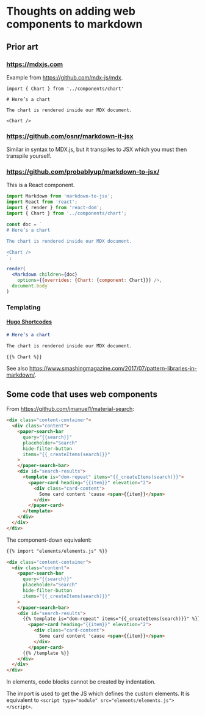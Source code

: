 # Thoughts on adding web components to markdown

## Prior art

### https://mdxjs.com

Example from https://github.com/mdx-js/mdx.

```mdx
import { Chart } from '../components/chart'

# Here’s a chart

The chart is rendered inside our MDX document.

<Chart />
```

### https://github.com/osnr/markdown-it-jsx

Similar in syntax to MDX.js, but it transpiles to JSX which you must then
transpile yourself.

### https://github.com/probablyup/markdown-to-jsx/

This is a React component.

```jsx
import Markdown from 'markdown-to-jsx';
import React from 'react';
import { render } from 'react-dom';
import { Chart } from '../components/chart';

const doc = `
# Here’s a chart

The chart is rendered inside our MDX document.

<Chart />
`;

render(
  <Markdown children={doc}
    options={{overrides: {Chart: {component: Chart}}} />,
  document.body
)
```

### Templating

#### [Hugo Shortcodes](https://gohugo.io/content-management/shortcodes/)

```markdown
# Here’s a chart

The chart is rendered inside our MDX document.

{{% Chart %}}
```

See also
https://www.smashingmagazine.com/2017/07/pattern-libraries-in-markdown/.


## Some code that uses web components

From https://github.com/jmanuel1/material-search:

```html
<div class="content-container">
  <div class="content">
    <paper-search-bar
      query="{{search}}"
      placeholder="Search"
      hide-filter-button
      items="{{_createItems(search)}}"
    >
    </paper-search-bar>
    <div id="search-results">
      <template is="dom-repeat" items="{{_createItems(search)}}">
        <paper-card heading="{{item}}" elevation="2">
          <div class="card-content">
            Some card content 'cause <span>{{item}}</span>
          </div>
        </paper-card>
      </template>
    </div>
  </div>
</div>
```

The component-down equivalent:

```markdown
{{% import "elements/elements.js" %}}

<div class="content-container">
  <div class="content">
    <paper-search-bar
      query="{{search}}"
      placeholder="Search"
      hide-filter-button
      items="{{_createItems(search)}}"
    >
    </paper-search-bar>
    <div id="search-results">
      {{% template is="dom-repeat" items="{{_createItems(search)}}" %}}
        <paper-card heading="{{item}}" elevation="2">
          <div class="card-content">
            Some card content 'cause <span>{{item}}</span>
          </div>
        </paper-card>
      {{% /template %}}
    </div>
  </div>
</div>
```

In elements, code blocks cannot be created by indentation.

The import is used to get the JS which defines the custom elements. It is
equivalent to `<script type="module" src="elements/elements.js"></script>`.